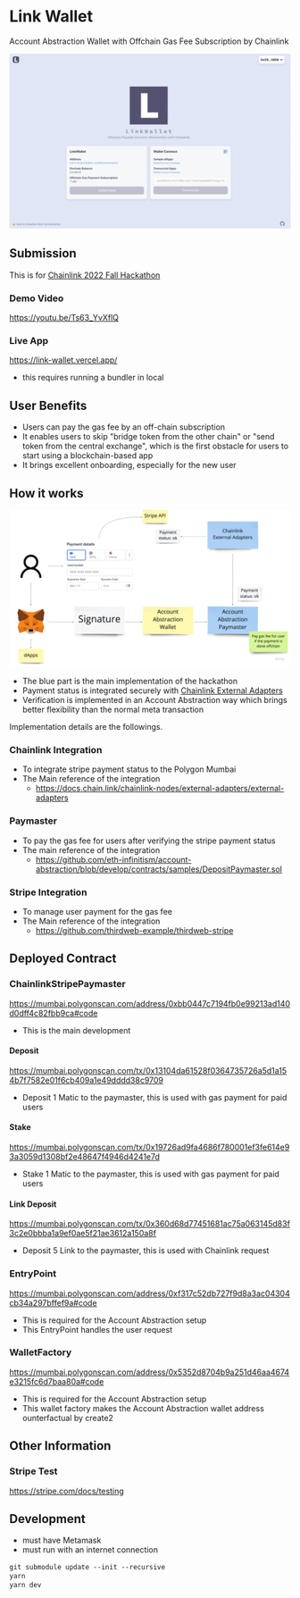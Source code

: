 # Link Wallet

Account Abstraction Wallet with Offchain Gas Fee Subscription by Chainlink

![top-screen-shot](./docs/top-screen-shot.png)

## Submission

This is for [Chainlink 2022 Fall Hackathon](https://chain.link/hackathon)

### Demo Video

https://youtu.be/Ts63_YvXflQ

### Live App

https://link-wallet.vercel.app/

- this requires running a bundler in local

## User Benefits

- Users can pay the gas fee by an off-chain subscription
- It enables users to skip "bridge token from the other chain" or "send token from the central exchange", which is the first obstacle for users to start using a blockchain-based app
- It brings excellent onboarding, especially for the new user

## How it works

![how-it-works](./docs/how-it-works.png)

- The blue part is the main implementation of the hackathon
- Payment status is integrated securely with [Chainlink External Adapters](https://docs.chain.link/chainlink-nodes/external-adapters/external-adapters)
- Verification is implemented in an Account Abstraction way which brings better flexibility than the normal meta transaction

Implementation details are the followings.

### Chainlink Integration

- To integrate stripe payment status to the Polygon Mumbai
- The Main reference of the integration
  - https://docs.chain.link/chainlink-nodes/external-adapters/external-adapters

### Paymaster

- To pay the gas fee for users after verifying the stripe payment status
- The main reference of the integration
  - https://github.com/eth-infinitism/account-abstraction/blob/develop/contracts/samples/DepositPaymaster.sol

### Stripe Integration

- To manage user payment for the gas fee
- The Main reference of the integration
  - https://github.com/thirdweb-example/thirdweb-stripe

## Deployed Contract

### ChainlinkStripePaymaster

https://mumbai.polygonscan.com/address/0xbb0447c7194fb0e99213ad140d0dff4c82fbb9ca#code

- This is the main development

#### Deposit

https://mumbai.polygonscan.com/tx/0x13104da61528f0364735726a5d1a154b7f7582e01f6cb409a1e49dddd38c9709

- Deposit 1 Matic to the paymaster, this is used with gas payment for paid users

#### Stake

https://mumbai.polygonscan.com/tx/0x19726ad9fa4686f780001ef3fe614e93a3059d1308bf2e48647f4946d4241e7d

- Stake 1 Matic to the paymaster, this is used with gas payment for paid users

#### Link Deposit

https://mumbai.polygonscan.com/tx/0x360d68d77451681ac75a063145d83f3c2e0bbba1a9ef0ae5f21ae3612a150a8f

- Deposit 5 Link to the paymaster, this is used with Chainlink request

### EntryPoint

https://mumbai.polygonscan.com/address/0xf317c52db727f9d8a3ac04304cb34a297bffef9a#code

- This is required for the Account Abstraction setup
- This EntryPoint handles the user request

### WalletFactory

https://mumbai.polygonscan.com/address/0x5352d8704b9a251d46aa4674e3215fc6d7baa80a#code

- This is required for the Account Abstraction setup
- This wallet factory makes the Account Abstraction wallet address ounterfactual by create2

## Other Information

### Stripe Test

https://stripe.com/docs/testing

## Development

- must have Metamask
- must run with an internet connection

```
git submodule update --init --recursive
yarn
yarn dev
```
